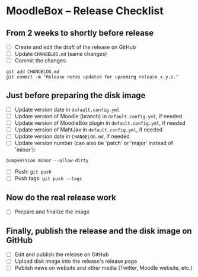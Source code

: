 # MoodleBox – Release Checklist

## From 2 weeks to shortly before release

- [ ] Create and edit the draft of the release on GitHub
- [ ] Update `CHANGELOG.md` (same changes)
- [ ] Commit the changes:
```
git add CHANGELOG.md
git commit -m "Release notes updated for upcoming release x.y.z."
```

## Just before preparing the disk image

- [ ] Update version date in `default.config.yml`
- [ ] Update version of Moodle (branch) in `default.config.yml`, if needed
- [ ] Update version of MoodleBox plugin in `default.config.yml`, if needed
- [ ] Update version of MahtJax in `default.config.yml`, if needed
- [ ] Update version date in `CHANGELOG.md`, if needed
- [ ] Update version number (can also be 'patch' or 'major' instead of 'minor'):
```
bumpversion minor --allow-dirty
```
- [ ] Push: `git push`
- [ ] Push tags: `git push --tags`

## Now do the real release work

- [ ] Prepare and finalize the image

## Finally, publish the release and the disk image on GitHub

- [ ] Edit and publish the release on GitHub
- [ ] Upload disk image into the release's release page
- [ ] Publish news on website and other media (Twitter, Moodle website, etc.)
